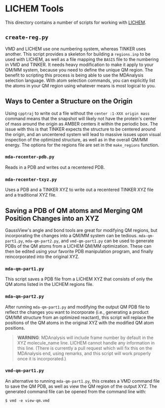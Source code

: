 # LICHEM Tools

This directory contains a number of scripts for working with
[LICHEM](https://github.com/CisnerosResearch/LICHEM).

## `create-reg.py`
VMD and LICHEM use one numbering system, whereas TINKER uses another.
This script provides a skeleton for building a `regions.inp` to be used
with LICHEM, as well as a file mapping the `BASIS` file to the numbering in
VMD and TINKER.
It needs heavy modification to make it apply to your QM/MM system, because you
need to define the unique QM region.
The benefit to scripting this process is being able to use the MDAnalysis
selection language.
With atom selection commands, you can explicitly list the atoms in your QM
region using whatever means is most logical to you.

## Ways to Center a Structure on the Origin
Using `cpptraj` to write out a file without the `center :1-XXX origin mass`
command means that the snapshot will likely not have the protein's center of
mass around the origin as AMBER centers it within the periodic box.
The issue with this is that TINKER expects the structure to be centered around
the origin, and an uncentered system will lead to massive issues upon visual
inspection of the optimized structure, as well as in the overall QM/MM energy.
The options for the regions file are set in the `make_regions` function.

### `mda-recenter-pdb.py`
Reads in a PDB and writes out a recentered PDB.

### `mda-recenter-txyz.py`
Uses a PDB and a TINKER XYZ to write out a recentered TINKER XYZ file and a
traditional XYZ file.

## Saving a PDB of QM atoms and Merging QM Position Changes into an XYZ
GaussView's angle and bond tools are great for modifying QM regions, but
incorporating the changes into a QM/MM system can be tedious.
`mda-qm-part1.py`, `mda-qm-part2.py`, and `vmd-qm-part1.py` can be used to
generate PDBs of the QM atoms from a LICHEM QM/MM optimization.
These can then be edited using your favorite PDB manipulation program, and
finally reincorporated into the original XYZ.

### `mda-qm-part1.py`
This script saves a PDB file from a LICHEM XYZ that consists of only the QM
atoms listed in the LICHEM regions file.

### `mda-qm-part2.py`
After running `mda-qm-part1.py` and modifying the output QM PDB file to reflect
the changes you want to incorporate (i.e., generating a product QM/MM structure
from an optimized reactant), this script will replace the positions of the QM
atoms in the original XYZ with the modified QM atom positions.

> **WARNING**:  MDAnalysis will include frame number by default in
  the XYZ molecule_name line. LICHEM cannot handle any information in this line.
  (There is currently a pull request which will fix this on the MDAnalysis end,
  using remarks, and this script will work properly once it is incorporated.)

### `vmd-qm-part1.py`
An alternative to running `mda-qm-part1.py`, this creates a VMD command file
to save the QM PDB, as well as view the QM region of the output XYZ.
The generated command file can be opened from the command line with:
```
$ vmd -e view-qm.vmd
```

